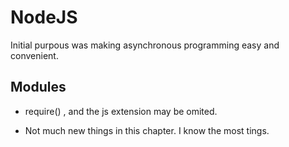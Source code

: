 # NodeJS

Initial purpous was making asynchronous programming easy and convenient. 

## Modules

- require() , and the js extension may be omited.

- Not much new things in this chapter. I know the most tings.
